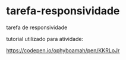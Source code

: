 # tarefa-responsividade
tarefa de responsividade

tutorial utilizado para atividade:

https://codepen.io/ophyboamah/pen/KKRLoJr
